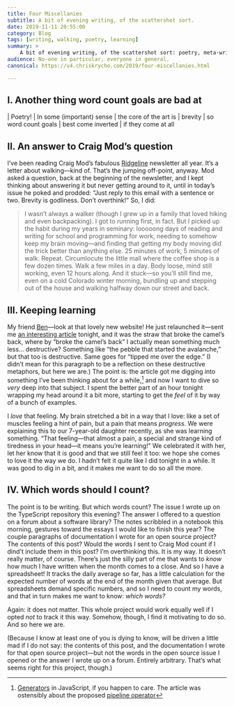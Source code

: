 ```yaml
---
title: Four Miscellanies
subtitle: A bit of evening writing, of the scattershot sort.
date: 2019-11-11 20:55:00
category: Blog
tags: [writing, walking, poetry, learning]
summary: >
    A bit of evening writing, of the scattershot sort: poetry, meta-writing, an answer to an email, a few thoughts on learning.
audience: No-one in particular, everyone in general.
canonical: https://v4.chriskrycho.com/2019/four-miscellanies.html

---
```


## I. Another thing word count goals are bad at

| Poetry!
| In some (important) sense
| the core of the art is
| brevity
| so word count goals
| best come inverted
| if they come at all

## II. An answer to Craig Mod’s question

I’ve been reading Craig Mod’s fabulous [Ridgeline] newsletter all year. It’s a letter about walking—kind of. That’s the jumping off-point, anyway. Mod asked a question, back at the beginning of the newsletter, and I kept thinking about answering it but never getting around to it, until in today’s issue he poked and prodded: “Just reply to this email with a sentence or two. Brevity is godliness. Don’t overthink!” So, I did:

[Ridgeline]: https://craigmod.com/ridgeline/

> I wasn’t always a walker (though I grew up in a family that loved hiking and even backpacking). I got to running first, in fact. But I picked up the habit during my years in seminary: looooong days of reading and writing for school and programming for work, needing to somehow keep my brain moving—and finding that getting my body moving did the trick better than anything else. 25 minutes of work, 5 minutes of walk. Repeat. Circumlocute the little mall where the coffee shop is a few dozen times. Walk a few miles in a day. Body loose, mind still working, even 12 hours along. And it stuck—so you’ll still find me, even on a cold Colorado winter morning, bundling up and stepping out of the house and walking halfway down our street and back.

## III. Keeping learning

My friend [Ben]—look at that lovely new website! He just relaunched it—sent me [an interesting article][pipeline] tonight, and it was the straw that broke the camel’s back, where by “broke the camel’s back” I actually mean something much less… destructive? Something like “the pebble that started the avalanche,” but that too is destructive. Same goes for “tipped me over the edge.” (I didn’t mean for this paragraph to be a reflection on these destructive metaphors, but here we are.) The point is: the article got me digging into something I’ve been thinking about for a while,[^generators] and now I want to dive so *very* deep into that subject. I spent the better part of an hour tonight wrapping my head around it a bit more, starting to get the *feel* of it by way of a bunch of examples.

I *love* that feeling. My brain stretched a bit in a way that I love: like a set of muscles feeling a hint of pain, but a pain that means *progress*. We were explaining this to our 7-year-old daughter recently, as she was learning something. “That feeling—that almost a pain, a special and strange kind of tiredness in your head—it means you’re learning!” We celebrated it with her, let her know that it is good and that we still feel it too: we hope she comes to love it the way we do. I hadn’t felt it quite like I did tonight in a while. It was good to dig in a bit, and it makes me want to do so all the more.

[Ben]: https://benmakuh.com
[pipeline]: https://www.wix.engineering/post/breaking-chains-with-pipelines-in-modern-javascript

[^generators]: [Generators] in JavaScript, if you happen to care. The article was ostensibly about the proposed [pipeline operator]

[Generators]: https://developer.mozilla.org/en-US/docs/Web/JavaScript/Reference/Statements/function*
[pipeline operator]: https://github.com/tc39/proposal-pipeline-operator

## IV. Which words should I count?

The point is to be writing. But which words count? The issue I wrote up on the TypeScript repository this evening? The answer I offered to a question on a forum about a software library? The notes scribbled in a notebook this morning, gestures toward the essays I would like to finish this year? The couple paragraphs of documentation I wrote for an open source project? The contents of this post? Would the words I sent to Craig Mod count if I dind’t include them in this post? I’m overthinking this. It is my way. It doesn’t really matter, of course. There’s just the silly part of me that wants to *know* how much I have written when the month comes to a close. And so I have a spreadsheet! It tracks the daily average so far, has a little calculation for the expected number of words at the end of the month given that average. But spreadsheets demand specific numbers, and so I need to count my words, and that in turn makes me want to know: *which words?*

Again: it does not matter. This whole project would work equally well if I opted *not* to track it this way. Somehow, though, I find it motivating to do so. And so here we are.

(Because I know at least one of you is dying to know, will be driven a little mad if I do not say: the contents of this post, and the documentation I wrote for that open source project—but not the words in the open source issue I opened or the answer I wrote up on a forum. Entirely arbitrary. That’s what seems right for this project, though.)